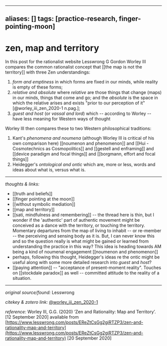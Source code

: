 
---
aliases: []
tags: [practice-research, finger-pointing-moon]
---

# zen, map and territory

In this post for the rationalist website Lesswrong G Gordon Worley III compares the common rationalist concept that [[the map is not the territory]] with three Zen understandings:

1. _form and emptiness_ in which forms are fixed in our minds, while reality is empty of these forms;
2. _relative and absolute_ where _relative_ are those things that change (maps) in our minds, things that come and go; and the _absolute_ is the space in which the relative arises and exists "prior to our perception of it"[@worley_iii_zen_2020-1 n.pag.];
3. _guest and host_ (or _vassal and lord_) which -- according to Worley -- have less meaning for Western ways of thought

Worley III then compares these to two Western philosophical traditions:

1. Kant's _phenomena and noumena_ (although Worley III is critical of his own comparison here) [[noumenon and phenomenon]] and [[Hui - Cosmotechnics as Cosmopolitics]] and [[gestell and enframing]] and [[device paradigm and focal things]] and [[borgmann, effort and focal things]]
2. Heidegger's _ontological and ontic_ which are, more or less, words and ideas about what is, versus what is. 

---

_thoughts & links:_

- [[truth and beliefs]]
- [[finger pointing at the moon]]
- [[without symbolic mediation]]
- [[map and territory]]
- [[sati, mindfulness and remembering]] -- the thread here is thin, but I wonder if the 'authentic' part of authentic movement might be conceived as a dance with the territory, or touching the territory. Momentary departures from the map of living to inhabit -- or re-member -- the perceiving and sensing body as it is. But, I can never know this and so the question really is what might be gained or learned from understanding the practice in this way? This idea is heading towards AM being a kind of noumenal engagement [[noumenon and phenomenon]]
- perhaps, following this thought, Heidegger's ideas re the ontic might be useful along with some more detailed research into _guest_ and _host_?
- [[paying attention]] -- "acceptance of present-moment reality". Touches on [[stockdale paradox]] as well -- committed attitude to the reality of a situation.

---

_original source/found:_ Lesswrong

_citekey & zotero link:_ [@worley_iii_zen_2020-1](zotero://select/items/1_P4JKG829)

_reference:_ Worley III, G.G. (2020) ‘Zen and Rationality: Map and Territory’. \[12 September 2020\] available from [https://www.lesswrong.com/posts/EReZtCsGg2giRTZP3/zen-and-rationality-map-and-territory](https://www.lesswrong.com/posts/EReZtCsGg2giRTZP3/zen-and-rationality-map-and-territory) \[20 September 2020\]


